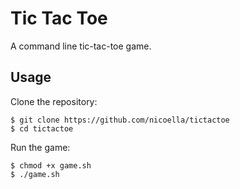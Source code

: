 # Tic Tac Toe
A command line tic-tac-toe game.

## Usage

Clone the repository:
```
$ git clone https://github.com/nicoella/tictactoe
$ cd tictactoe
```

Run the game:
```
$ chmod +x game.sh
$ ./game.sh
```
